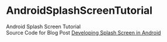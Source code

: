 # AndroidSplashScreenTutorial
Android Splash Screen Tutorial
</br>Source Code for Blog Post [Developing Splash Screen in Android](https://medium.com/@kv_aravinth)
